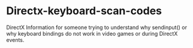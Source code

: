 # Directx-keyboard-scan-codes
DirectX Information for someone trying to understand why sendinput() or why keyboard bindings do not work in video games or during DirectX events.
